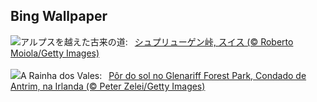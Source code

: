 ## Bing Wallpaper
![](https://www.bing.com/th?id=OHR.SplugenPass_JA-JP0320283828_UHD.jpg&w=1000)アルプスを越えた古来の道:&nbsp;&ensp;[シュプリューゲン峠, スイス (© Roberto Moiola/Getty Images)](https://www.bing.com/th?id=OHR.SplugenPass_JA-JP0320283828_UHD.jpg)
<br><br/>
![](https://www.bing.com/th?id=OHR.GlenariffForest_PT-BR9967588359_UHD.jpg&w=1000)A Rainha dos Vales:&nbsp;&ensp;[Pôr do sol no Glenariff Forest Park, Condado de Antrim, na Irlanda (© Peter Zelei/Getty Images)](https://www.bing.com/th?id=OHR.GlenariffForest_PT-BR9967588359_UHD.jpg)
<br><br/>
